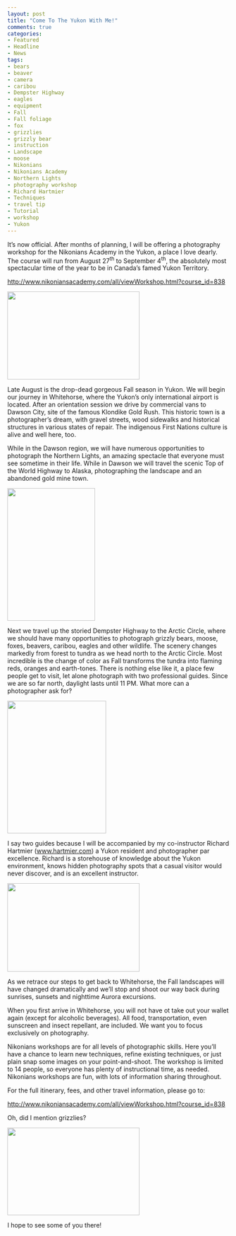 ```yaml
---
layout: post
title: "Come To The Yukon With Me!"
comments: true
categories:
- Featured
- Headline
- News
tags:
- bears
- beaver
- camera
- caribou
- Dempster Highway
- eagles
- equipment
- Fall
- Fall foliage
- fox
- grizzlies
- grizzly bear
- instruction
- Landscape
- moose
- Nikonians
- Nikonians Academy
- Northern Lights
- photography workshop
- Richard Hartmier
- Techniques
- travel tip
- Tutorial
- workshop
- Yukon
---
```

It’s now official. After months of planning, I will be offering a photography workshop for the Nikonians Academy in the Yukon, a place I love dearly. The course will run from August 27<sup>th</sup> to September 4<sup>th</sup>, the absolutely most spectacular time of the year to be in Canada’s famed Yukon Territory.

<a href="http://www.nikoniansacademy.com/all/viewWorkshop.html?course_id=838">http://www.nikoniansacademy.com/all/viewWorkshop.html?course_id=838</a>

<a href="http://blog.lesterpickerphoto.com/wp-content/uploads/2011/04/Terry-photo-installation.jpg"><img class="size-medium wp-image-1056" title="Terry photo installation" src="http://blog.lesterpickerphoto.com/wp-content/uploads/2011/04/Terry-photo-installation-300x199.jpg" alt="" width="300" height="199" /></a>

Late August is the drop-dead gorgeous Fall season in Yukon. We will begin our journey in Whitehorse, where the Yukon’s only international airport is located. After an orientation session we drive by commercial vans to Dawson City, site of the famous Klondike Gold Rush. This historic town is a photographer’s dream, with gravel streets, wood sidewalks and historical structures in various states of repair. The indigenous First Nations culture is alive and well here, too.

While in the Dawson region, we will have numerous opportunities to photograph the Northern Lights, an amazing spectacle that everyone must see sometime in their life. While in Dawson we will travel the scenic Top of the World Highway to Alaska, photographing the landscape and an abandoned gold mine town.

<a href="http://blog.lesterpickerphoto.com/wp-content/uploads/2011/04/northernlights1.jpg"><img class="size-medium wp-image-1057" title="northernlights1" src="http://blog.lesterpickerphoto.com/wp-content/uploads/2011/04/northernlights1-199x300.jpg" alt="" width="199" height="300" /></a>

Next we travel up the storied Dempster Highway to the Arctic Circle, where we should have many opportunities to photograph grizzly bears, moose, foxes, beavers, caribou, eagles and other wildlife. The scenery changes markedly from forest to tundra as we head north to the Arctic Circle. Most incredible is the change of color as Fall transforms the tundra into flaming reds, oranges and earth-tones. There is nothing else like it, a place few people get to visit, let alone photograph with two professional guides. Since we are so far north, daylight lasts until 11 PM. What more can a photographer ask for?

<a href="http://blog.lesterpickerphoto.com/wp-content/uploads/2011/04/DEmpster.jpeg"><img class="size-medium wp-image-1058" title="Dempster Hwy view from YT/NWT border," src="http://blog.lesterpickerphoto.com/wp-content/uploads/2011/04/DEmpster-224x300.jpg" alt="" width="224" height="300" /></a>

I say two guides because I will be accompanied by my co-instructor Richard Hartmier (<a href="http://www.hartmier.com">www.hartmier.com</a>) a Yukon resident and photographer par excellence. Richard is a storehouse of knowledge about the Yukon environment, knows hidden photography spots that a casual visitor would never discover, and is an excellent instructor.

<a href="http://blog.lesterpickerphoto.com/wp-content/uploads/2011/04/Maine-2009-Longpond-hdr-2.jpg"><img class="size-medium wp-image-1059" title="Maine 2009-Longpond-hdr (2)" src="http://blog.lesterpickerphoto.com/wp-content/uploads/2011/04/Maine-2009-Longpond-hdr-2-300x200.jpg" alt="" width="300" height="200" /></a>

As we retrace our steps to get back to Whitehorse, the Fall landscapes will have changed dramatically and we’ll stop and shoot our way back during sunrises, sunsets and nighttime Aurora excursions.

When you first arrive in Whitehorse, you will not have ot take out your wallet again (except for alcoholic beverages). All food, transportation, even sunscreen and insect repellant, are included. We want you to focus exclusively on photography.

Nikonians workshops are for all levels of photographic skills. Here you’ll have a chance to learn new techniques, refine existing techniques, or just plain snap some images on your point-and-shoot. The workshop is limited to 14 people, so everyone has plenty of instructional time, as needed. Nikonians workshops are fun, with lots of information sharing throughout.

For the full itinerary, fees, and other travel information, please go to:

<a href="http://www.nikoniansacademy.com/all/viewWorkshop.html?course_id=838">http://www.nikoniansacademy.com/all/viewWorkshop.html?course_id=838</a>

Oh, did I mention grizzlies?

<a href="http://blog.lesterpickerphoto.com/wp-content/uploads/2011/04/Maine-2009-Longpond-hdr.jpg"><img class="size-medium wp-image-1060" title="Maine 2009-Longpond-hdr" src="http://blog.lesterpickerphoto.com/wp-content/uploads/2011/04/Maine-2009-Longpond-hdr-300x198.jpg" alt="" width="300" height="198" /></a>

I hope to see some of you there!